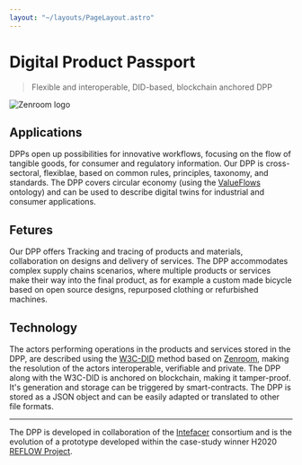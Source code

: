 ```yaml
---
layout: "~/layouts/PageLayout.astro"
---
```

# Digital Product Passport

> Flexible and interoperable, DID-based, blockchain anchored DPP 

![Zenroom logo](https://zenroom.org/wp-content/uploads/2019/11/zenroom.png)

## Applications

DPPs open up possibilities for innovative workflows, focusing on the flow of tangible goods, for consumer and regulatory information. Our DPP is cross-sectoral, flexiblae, based on common rules, principles, taxonomy, and standards. The DPP covers circular economy (using the [ValueFlows](https://www.valueflo.ws/) ontology) and can be used to describe digital twins for industrial and consumer applications. 

## Fetures
Our DPP offers Tracking and tracing of products and materials, collaboration on designs and delivery of services. The DPP accommodates complex supply chains scenarios, where multiple products or services make their way into the final product, as for example a custom made bicycle based on open source designs, repurposed clothing or refurbished machines.  

## Technology
The actors performing operations in the products and services stored in the DPP, are described using the [W3C-DID](w3c-did) method based on [Zenroom](zenroom), making the resolution of the actors interoperable, verifiable and private. The DPP along with the W3C-DID is anchored on blockchain, making it tamper-proof. It's generation and storage can be triggered by smart-contracts. The DPP is stored as a JSON object and can be easily adapted or translated to other file formats.

---------

The DPP is developed in collaboration of the [Intefacer](https://www.interfacerproject.eu/) consortium and is the evolution of a prototype developed within the case-study winner H2020 [REFLOW Project](https://reflowproject.eu/).
